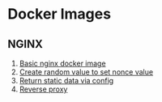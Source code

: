 # Docker Images

## NGINX
1. [Basic nginx docker image](nginx/basic-nginx/README.md)
2. [Create random value to set nonce value](nginx/open-resty-nonce-example/README.md)
3. [Return static data via config](nginx/open-resty-static-response/README.md)
4. [Reverse proxy](nginx/reverse-proxy-nginx/README.md)


